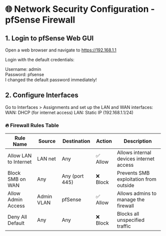 # 🌐 Network Security Configuration - pfSense Firewall

## 1. Login to pfSense Web GUI

Open a web browser and navigate to https://192.168.1.1

Login with the default credentials:

Username: admin  
Password: pfsense  
I changed the default password immediately!

## 2. Configure Interfaces

Go to Interfaces > Assignments and set up the LAN and WAN interfaces:
WAN: DHCP (for internet access)
LAN: Static IP (192.168.1.1/24)

### 🔥 Firewall Rules Table  

| Rule Name             | Source      | Destination | Action | Description |
|----------------------|------------|------------|--------|-------------|
| Allow LAN to Internet | LAN net    | Any        | ✅ Allow | Allows internal devices internet access |
| Block SMB on WAN     | Any        | Any (port 445) | ❌ Block | Prevents SMB exploitation from outside |
| Allow Admin Access   | Admin VLAN | pfSense    | ✅ Allow | Allows admins to manage the firewall |
| Deny All Default     | Any        | Any        | ❌ Block | Blocks all unspecified traffic |


